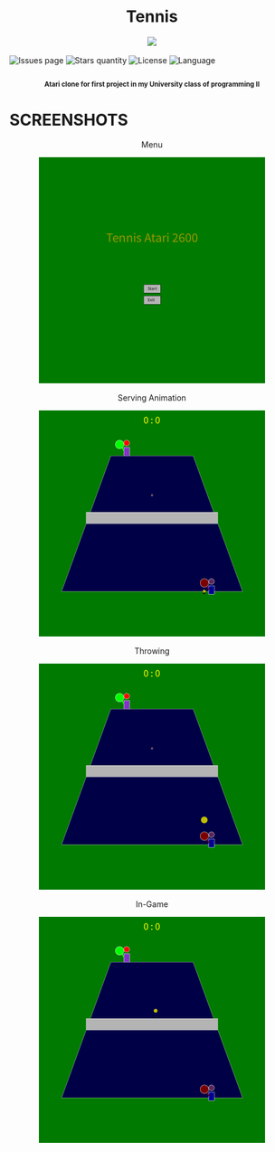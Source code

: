 <h1 align="center"> Tennis </h1>

<p align="center">
<img src="http://img.shields.io/static/v1?label=STATUS&message=EM%20DESENVOLVIMENTO&color=GREEN&style=for-the-badge"/>
</p>

![Issues page](https://img.shields.io/github/issues/dantearaujo1/TennisAtari2600)
![Stars quantity](https://img.shields.io/github/stars/dantearaujo1/TennisAtari2600)
![License](https://img.shields.io/github/license/dantearaujo1/TennisAtari2600)
![Language](https://img.shields.io/badge/language-processing-blue)

<h4 align="center">
<sub>Atari clone for first project in my University class of programming II</sub>
</h4>



# SCREENSHOTS


<p align="center">
Menu
</p>
<p align="center">
<img src="data/Screenshot-98.png" width=400/>
</p>
<p align="center">
Serving Animation
</p>
<p align="center">
<img src="data/Screenshot-300.png" width=400/>
</p>
<p align="center">
Throwing
</p>
<p align="center">
<img src="data/Screenshot-444.png" width=400/>
</p>

<p align="center">
In-Game
</p>
<p align="center">
<img src="data/Screenshot-622.png" width=400/>
</p>
